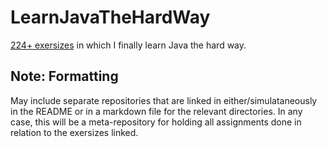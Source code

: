 # LearnJavaTheHardWay
[224+ exersizes](https://programmingbydoing.com/) in which I finally learn Java the hard way.

## Note: Formatting
May include separate repositories that are linked in either/simulataneously in the README or in a markdown file for the relevant
directories. In any case, this will be a meta-repository for holding all assignments done in relation to the exersizes linked.
